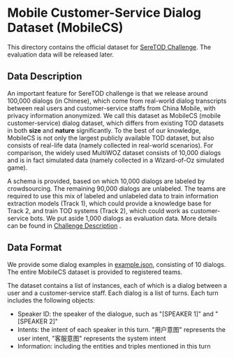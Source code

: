 # Mobile Customer-Service Dialog Dataset (MobileCS)

This directory contains the official dataset for [SereTOD Challenge](../README.md).
The evaluation data will be released later.

## Data Description
An important feature for SereTOD challenge is that we release around 100,000 dialogs (in Chinese), which come from real-world dialog transcripts between real users and
customer-service staffs from China Mobile, with privacy information anonymized. 
We call this dataset as MobileCS (mobile customer-service) dialog dataset, which differs from existing TOD datasets in both **size** and **nature** significantly.
To the best of our knowledge, MobileCS is not only the largest publicly available TOD dataset, but also consists of real-life data (namely collected in real-world scenarios). For comparison, the widely used MultiWOZ dataset consists of 10,000 dialogs and is in fact simulated data (namely collected in a Wizard-of-Oz simulated game).

A schema is provided, based on which 10,000 dialogs are labeled by crowdsourcing. The remaining 90,000 dialogs are unlabeled.
The teams are required to use this mix of labeled and unlabeled data to train information extraction models (Track 1), which could provide a knowledge base for Track 2, and train TOD systems (Track 2), which could work as customer-service bots.
We put aside 1,000 dialogs as evaluation data. More details can be found in [Challenge Description](http://seretod.org/SereTOD_Challenge_Description_v2.0.pdf) .

## Data Format
We provide some dialog examples in [example.json](example.json), consisting of 10 dialogs.
The entire MobileCS dataset is provided to registered teams.

The dataset contains a list of instances, each of which is a dialog between a user and a customer-service staff. Each dialog is a list of turns. Each turn includes the following objects:
* Speaker ID: the speaker of the dialogue, such as "[SPEAKER 1]" and "[SPEAKER 2]"
* Intents: the intent of each speaker in this turn. "用户意图" represents the user intent, "客服意图" represents the system intent
* Information: including the entities and triples mentioned in this turn